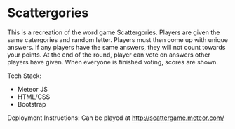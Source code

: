 Scattergories
===================
This is a recreation of the word game Scattergories. Players are given the same catergories and random letter. Players must then come up with unique answers. If any players have the same answers, they will not count towards your points. At the end of the round, player can vote on answers other players have given. When everyone is finished voting, scores are shown.

Tech Stack:
* Meteor JS
* HTML/CSS
* Bootstrap

Deployment Instructions:
Can be played at http://scattergame.meteor.com/
